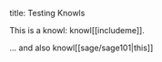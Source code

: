 title: Testing Knowls

This is a knowl: knowl[[includeme]].

... and also knowl[[sage/sage101|this]] 